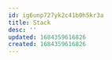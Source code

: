 ```yaml
---
id: ig6unp727yk2c41b0h5kr3a
title: Stack
desc: ''
updated: 1684359616826
created: 1684359616826
---
```

